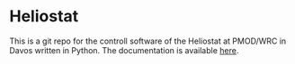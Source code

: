 # Heliostat

This is a git repo for the controll software of the Heliostat at PMOD/WRC in Davos written in Python. The documentation is available [here](https://pmodwrc.github.io/Heliostat/).
